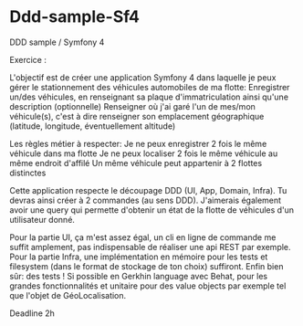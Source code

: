 # Ddd-sample-Sf4
DDD sample / Symfony 4 

Exercice :

L'objectif est de créer une application Symfony 4 dans laquelle je peux gérer le stationnement des véhicules automobiles de ma flotte:
Enregistrer un/des véhicules, en renseignant sa plaque d'immatriculation ainsi qu'une description (optionnelle)
Renseigner où j'ai garé l'un de mes/mon véhicule(s), c'est à dire renseigner son emplacement géographique (latitude, longitude, éventuellement altitude)

Les règles métier à respecter:
Je ne peux enregistrer 2 fois le même véhicule dans ma flotte
Je ne peux localiser 2 fois le même véhicule au même endroit d'affilé
Un même véhicule peut appartenir à 2 flottes distinctes

Cette application respecte le découpage DDD (UI, App, Domain, Infra). Tu devras ainsi créer à 2 commandes (au sens DDD). J'aimerais également avoir une query qui permette d'obtenir un état de la flotte de véhicules d'un utilisateur donné.

Pour la partie UI, ça m'est assez égal, un cli en ligne de commande me suffit amplement, pas indispensable de réaliser une api REST par exemple.
Pour la partie Infra, une implémentation en mémoire pour les tests et filesystem (dans le format de stockage de ton choix) suffiront.
Enfin bien sûr: des tests ! Si possible en Gerkhin language avec Behat, pour les grandes fonctionnalités et unitaire pour des value objects par exemple tel que l'objet de GéoLocalisation.

Deadline 2h
